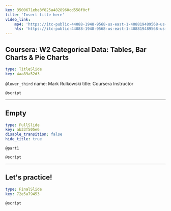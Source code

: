 ```yaml
---
key: 3500671ebe3f825a4828960cd558f0cf
title: 'Insert title here'
video_link:
    mp4: 'https://itc-public-44088-1948-9568-us-east-1-408819489568-us-east-1.s3.amazonaws.com/input/13_Tables_bar.mp4'
    hls: 'https://itc-public-44088-1948-9568-us-east-1-408819489568-us-east-1.s3.amazonaws.com/output/hls/13Tablesbar.m3u8'
---
```


## Coursera: W2 Categorical Data: Tables, Bar Charts & Pie Charts

```yaml
type: TitleSlide
key: 4aa89a52d3
```

`@lower_third`
name: Mark Rulkowski
title: Coursera Instructor

`@script`


---

## Empty

```yaml
type: FullSlide
key: ab33f505e6
disable_transition: false
hide_title: true
```

`@part1`


`@script`


---

## Let's practice!

```yaml
type: FinalSlide
key: 72e5a79453
```

`@script`
